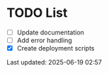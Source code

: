 # TODO List

- [ ] Update documentation
- [ ] Add error handling
- [x] Create deployment scripts

Last updated: 2025-06-19 02:57
